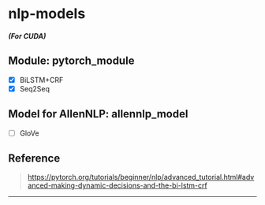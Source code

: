 # nlp-models
##### (For CUDA)
## Module: pytorch_module
- [x] BiLSTM+CRF
- [x] Seq2Seq
## Model for AllenNLP: allennlp_model
- [ ] GloVe

## Reference
> https://pytorch.org/tutorials/beginner/nlp/advanced_tutorial.html#advanced-making-dynamic-decisions-and-the-bi-lstm-crf
---